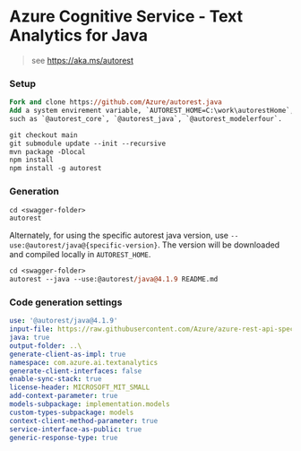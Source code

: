 # Azure Cognitive Service - Text Analytics for Java

> see https://aka.ms/autorest

### Setup
```ps
Fork and clone https://github.com/Azure/autorest.java 
Add a system envirement variable, `AUTOREST_HOME=C:\work\autorestHome`, which contains all autorest related pacakges.
such as `@autorest_core`, `@autorest_java`, `@autorest_modelerfour`. 

git checkout main
git submodule update --init --recursive
mvn package -Dlocal
npm install
npm install -g autorest
```

### Generation
```ps
cd <swagger-folder>
autorest
```

Alternately, for using the specific autorest java version, use `--use:@autorest/java@{specific-version}`. The version 
will be downloaded and compiled locally in `AUTOREST_HOME`.

```ps
cd <swagger-folder>
autorest --java --use:@autorest/java@4.1.9 README.md
```

### Code generation settings
``` yaml
use: '@autorest/java@4.1.9'
input-file: https://raw.githubusercontent.com/Azure/azure-rest-api-specs/94e1528c2a800461d1775d190de6c70cc361ad06/dev/cognitiveservices/data-plane/Language/analyzetext.json
java: true
output-folder: ..\
generate-client-as-impl: true
namespace: com.azure.ai.textanalytics
generate-client-interfaces: false
enable-sync-stack: true
license-header: MICROSOFT_MIT_SMALL
add-context-parameter: true
models-subpackage: implementation.models
custom-types-subpackage: models
context-client-method-parameter: true
service-interface-as-public: true
generic-response-type: true
```

